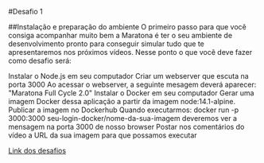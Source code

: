 #Desafio 1

##Instalação e preparação do ambiente
O primeiro passo para que você consiga acompanhar muito bem a Maratona é ter o seu ambiente de desenvolvimento pronto para conseguir simular tudo que te apresentaremos nos próximos vídeos. Nesse ponto o que você deve fazer como desafio será:

Instalar o Node.js em seu computador
Criar um webserver que escuta na porta 3000
Ao acessar o webserver, a seguinte mesagem deverá aparecer: "Maratona Full Cycle 2.0"
Instalar o Docker em seu computador
Gerar uma imagem Docker dessa aplicação a partir da imagem node:14.1-alpine.
Publicar a imagem no Dockerhub
Quando executarmos: docker run -p 3000:3000 seu-login-docker/nome-da-sua-imagem deveremos ver a mensagem na porta 3000 de nosso browser
Postar nos comentários do vídeo a URL da sua imagem para que possamos executar

[Link dos desafios](https://github.com/codeedu/maratona2-desafios)